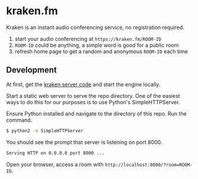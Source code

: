 # kraken.fm

Kraken is an instant audio conferencing service, no registration required.

1. start your audio conferencing at `https://kraken.fm/ROOM-ID`
2. `ROOM-ID` could be anything, a simple word is good for a public room
3. refresh home page to get a random and anonymous `ROOM-ID` each time

## Development

At first, get the [kraken server code](https://github.com/MixinNetwork/kraken) and start the engine locally.

Start a static web server to serve the repo directory. One of the easiest ways to do this for our purposes is to use Python's SimpleHTTPServer.

Ensure Python installed and navigate to the directory of this repo. Run the command.

```bash
$ python2 -m SimpleHTTPServer
```

You should see the prompt that server is listening on port 8000.

```bash
Serving HTTP on 0.0.0.0 port 8000 ...
```

Open your browser, access a room with `http://localhost:8000/?room=ROOM-ID`.
